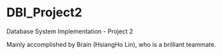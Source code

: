 # DBI_Project2
Database System Implementation - Project 2


Mainly accomplished by Brain (HsiangHo Lin), who is a brilliant teammate.
